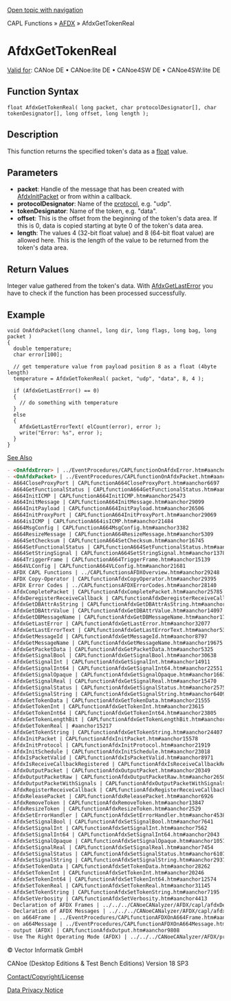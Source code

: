 [Open topic with navigation](../../../../../CANoeDEFamily.htm#Topics/CAPLFunctions/ADFX/Functions/CAPLfunctionAfdxGetTokenReal.md)

CAPL Functions » [AFDX](../CAPLfunctionsAFDXOverview.md) » AfdxGetTokenReal

# AfdxGetTokenReal

[Valid for](../../../Shared/FeatureAvailability.md): CANoe DE • CANoe:lite DE • CANoe4SW DE • CANoe4SW:lite DE

## Function Syntax

```plaintext
float AfdxGetTokenReal( long packet, char protocolDesignator[], char tokenDesignator[], long offset, long length );
```

## Description

This function returns the specified token's data as a [float](../../../Shared/CAPL/General/DataTypesForFunctionParameters.md) value.

## Parameters

- **packet**: Handle of the message that has been created with [AfdxInitPacket](CAPLfunctionAfdxInitPacket.md) or from within a callback.
- **protocolDesignator**: Name of the [protocol](../../../CANoeCANalyzer/AFDX/protocols/afdxProtocolsIntro.md), e.g. "udp".
- **tokenDesignator**: Name of the token, e.g. "data".
- **offset**: This is the offset from the beginning of the token's data area. If this is 0, data is copied starting at byte 0 of the token's data area.
- **length**: The values 4 (32-bit float value) and 8 (64-bit float value) are allowed here. This is the length of the value to be returned from the token's data area.

## Return Values

Integer value gathered from the token's data. With [AfdxGetLastError](CAPLfunctionAfdxGetLastError.md) you have to check if the function has been processed successfully.

## Example

```plaintext
void OnAfdxPacket(long channel, long dir, long flags, long bag, long packet )
{
  double temperature;
  char error[100];

  // get temperature value from payload position 8 as a float (4byte length)
  temperature = AfdxGetTokenReal( packet, "udp", "data", 8, 4 );

  if (AfdxGetLastError() == 0)
  {
    // do something with temperature
  }
  else
  {
    AfdxGetLastErrorText( elCount(error), error );
    write("Error: %s", error );
  }
}
```

[See Also](javascript:void(0);)
```markdown
- <OnAfdxError> | ../EventProcedures/CAPLfunctionOnAfdxError.htm#aanchor8275
- <OnAfdxPacket> | ../EventProcedures/CAPLfunctionOnAfdxPacket.htm#aanchor29844
- A664CloseProxyPort | CAPLfunctionA664CloseProxyPort.htm#aanchor6697
- A664GetFunctionalStatus | CAPLfunctionA664GetFunctionalStatus.htm#aanchor28045
- A664InitICMP | CAPLfunctionA664InitICMP.htm#aanchor25473
- A664InitMessage | CAPLfunctionA664InitMessage.htm#aanchor29099
- A664InitPayload | CAPLfunctionA664InitPayload.htm#aanchor26506
- A664InitProxyPort | CAPLfunctionA664InitProxyPort.htm#aanchor29069
- A664isICMP | CAPLfunctionA664isICMP.htm#aanchor21484
- A664MsgConfig | CAPLfunctionA664MsgConfig.htm#aanchor3382
- A664ResizeMessage | CAPLfunctionA664ResizeMessage.htm#aanchor5309
- A664SetChecksum | CAPLfunctionA664SetChecksum.htm#aanchor16745
- A664SetFunctionalStatus | CAPLfunctionA664SetFunctionalStatus.htm#aanchor3096
- A664SetStringSignal | CAPLfunctionA664SetStringSignal.htm#aanchor13788
- A664TriggerFrame | CAPLfunctionA664TriggerFrame.htm#aanchor15139
- A664VLConfig | CAPLfunctionA664VLConfig.htm#aanchor21681
- AFDX CAPL Functions | ../CAPLfunctionsAFDXOverview.htm#aanchor29248
- AFDX Copy-Operator | CAPLfunctionAfdxCopyOperator.htm#aanchor29395
- AFDX Error Codes | ../CAPLfunctionsAFDXErrorCodes.htm#aanchor28140
- AfdxCompletePacket | CAPLfunctionAfdxCompletePacket.htm#aanchor25785
- AfdxDeregisterReceiveCallback | CAPLfunctionAfdxDeregisterReceiveCallback.htm#aanchor4820
- AfdxGetDBAttrAsString | CAPLfunctionAfdxGetDBAttrAsString.htm#aanchor28725
- AfdxGetDBAttrValue | CAPLfunctionAfdxGetDBAttrValue.htm#aanchor14097
- AfdxGetDBMessageName | CAPLfunctionAfdxGetDBMessageName.htm#aanchor17315
- AfdxGetLastError | CAPLfunctionAfdxGetLastError.htm#aanchor32077
- AfdxGetLastErrorText | CAPLfunctionAfdxGetLastErrorText.htm#aanchor532
- AfdxGetMessageId | CAPLfunctionAfdxGetMessageId.htm#aanchor8797
- AfdxGetMessageName | CAPLfunctionAfdxGetMessageName.htm#aanchor19675
- AfdxGetPacketData | CAPLfunctionAfdxGetPacketData.htm#aanchor5325
- AfdxGetSignalBool | CAPLfunctionAfdxGetSignalBool.htm#aanchor30638
- AfdxGetSignalInt | CAPLfunctionAfdxGetSignalInt.htm#aanchor14911
- AfdxGetSignalInt64 | CAPLfunctionAfdxGetSignalInt64.htm#aanchor22551
- AfdxGetSignalOpaque | CAPLfunctionAfdxGetSignalOpaque.htm#aanchor16613
- AfdxGetSignalReal | CAPLfunctionAfdxGetSignalReal.htm#aanchor15470
- AfdxGetSignalStatus | CAPLfunctionAfdxGetSignalStatus.htm#aanchor25758
- AfdxGetSignalString | CAPLfunctionAfdxGetSignalString.htm#aanchor6409
- AfdxGetTokenData | CAPLfunctionAfdxGetTokenData.htm#aanchor21555
- AfdxGetTokenInt | CAPLfunctionAfdxGetTokenInt.htm#aanchor23615
- AfdxGetTokenInt64 | CAPLfunctionAfdxGetTokenInt64.htm#aanchor23805
- AfdxGetTokenLengthBit | CAPLfunctionAfdxGetTokenLengthBit.htm#aanchor10038
- AfdxGetTokenReal | #aanchor15217
- AfdxGetTokenString | CAPLfunctionAfdxGetTokenString.htm#aanchor24407
- AfdxInitPacket | CAPLfunctionAfdxInitPacket.htm#aanchor15578
- AfdxInitProtocol | CAPLfunctionAfdxInitProtocol.htm#aanchor21919
- AfdxInitSchedule | CAPLfunctionAfdxInitSchedule.htm#aanchor23018
- AfdxIsPacketValid | CAPLfunctionAfdxIsPacketValid.htm#aanchor8971
- AfdxIsReceiveCallbackRegistered | CAPLfunctionAfdxIsReceiveCallbackRegistered.htm#aanchor2978
- AfdxOutputPacket | CAPLfunctionAfdxOutputPacket.htm#aanchor20349
- AfdxOutputPacketRaw | CAPLfunctionAfdxOutputPacketRaw.htm#aanchor26500
- AfdxOutputPacketWithSignals | CAPLfunctionAfdxOutputPacketWithSignals.htm#aanchor31251
- AfdxRegisterReceiveCallback | CAPLfunctionAfdxRegisterReceiveCallback.htm#aanchor27846
- AfdxReleasePacket | CAPLfunctionAfdxReleasePacket.htm#aanchor6926
- AfdxRemoveToken | CAPLfunctionAfdxRemoveToken.htm#aanchor13847
- AfdxResizeToken | CAPLfunctionAfdxResizeToken.htm#aanchor2529
- AfdxSetErrorHandler | CAPLfunctionAfdxSetErrorHandler.htm#aanchor4538
- AfdxSetSignalBool | CAPLfunctionAfdxSetSignalBool.htm#aanchor7641
- AfdxSetSignalInt | CAPLfunctionAfdxSetSignalInt.htm#aanchor7562
- AfdxSetSignalInt64 | CAPLfunctionAfdxSetSignalInt64.htm#aanchor2043
- AfdxSetSignalOpaque | CAPLfunctionAfdxSetSignalOpaque.htm#aanchor10575
- AfdxSetSignalReal | CAPLfunctionAfdxSetSignalReal.htm#aanchor7454
- AfdxSetSignalStatus | CAPLfunctionAfdxSetSignalStatus.htm#aanchor6107
- AfdxSetSignalString | CAPLfunctionAfdxSetSignalString.htm#aanchor29371
- AfdxSetTokenData | CAPLfunctionAfdxSetTokenData.htm#aanchor28262
- AfdxSetTokenInt | CAPLfunctionAfdxSetTokenInt.htm#aanchor20246
- AfdxSetTokenInt64 | CAPLfunctionAfdxSetTokenInt64.htm#aanchor12574
- AfdxSetTokenReal | CAPLfunctionAfdxSetTokenReal.htm#aanchor31145
- AfdxSetTokenString | CAPLfunctionAfdxSetTokenString.htm#aanchor7195
- AfdxSetVerbosity | CAPLfunctionAfdxSetVerbosity.htm#aanchor4413
- Declaration of AFDX Frames | ../../../CANoeCANalyzer/AFDX/capl/afdxDefineAFDXframe.htm#aanchor9706
- Declaration of AFDX Messages | ../../../CANoeCANalyzer/AFDX/capl/afdxDefineAFDXmessage.htm#aanchor27421
- on a664Frame | ../EventProcedures/CAPLfunctionAFDXOnA664Frame.htm#aanchor12162
- on a664Message | ../EventProcedures/CAPLfunctionAFDXOnA664Message.htm#aanchor17424
- output (AFDX) | CAPLfunctionAfdxOutput.htm#aanchor9808
- Use The Right Operating Mode (AFDX) | ../../../CANoeCANalyzer/AFDX/procedures/afdxUseOperatingModes.htm#aanchor17028
```

© Vector Informatik GmbH

CANoe (Desktop Editions & Test Bench Editions) Version 18 SP3

[Contact/Copyright/License](../../../Shared/ContactCopyrightLicense.md)

[Data Privacy Notice](https://www.vector.com/int/en/company/get-info/privacy-policy/)